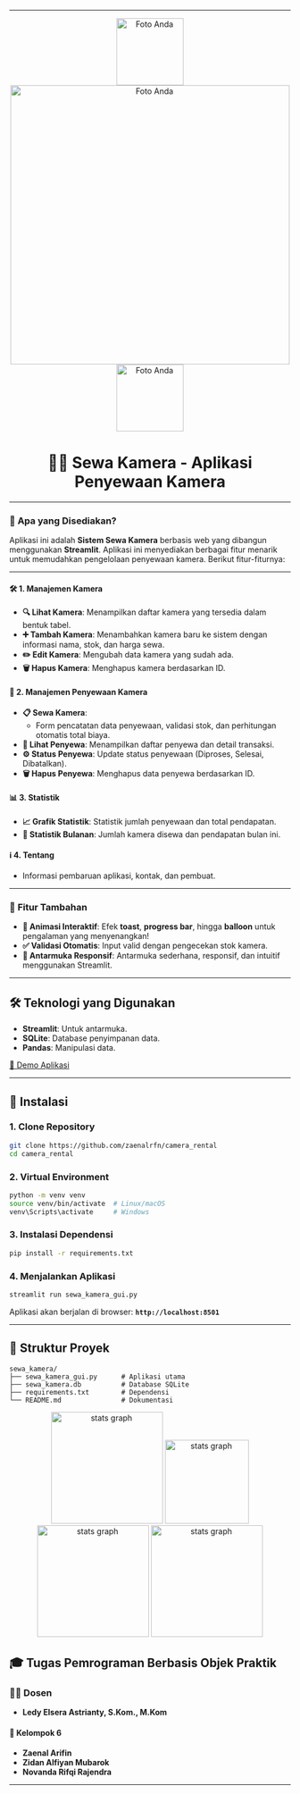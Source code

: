   

---

<p align="center">
    <img src="https://github.com/user-attachments/assets/ec28e005-94d6-4e56-9eca-1707c529894f" alt="Foto Anda" style="width: 120px; height: auto;">
    <img src="https://github.com/user-attachments/assets/bee51b14-4232-4e81-b171-686d33b1ea01" alt="Foto Anda" style="width: 500px; height: auto;">
    <img src="https://github.com/user-attachments/assets/06078620-fa57-470b-9eac-f957da614b75" alt="Foto Anda" style="width: 120px; height: auto;">
</p>

<div align="center">

# 🎥📸 **Sewa Kamera** - Aplikasi Penyewaan Kamera 

</div>

---

### 🌟 **Apa yang Disediakan?**
Aplikasi ini adalah **Sistem Sewa Kamera** berbasis web yang dibangun menggunakan **Streamlit**. Aplikasi ini menyediakan berbagai fitur menarik untuk memudahkan pengelolaan penyewaan kamera. Berikut fitur-fiturnya:

---

#### 🛠️ **1. Manajemen Kamera**
- **🔍 Lihat Kamera**: Menampilkan daftar kamera yang tersedia dalam bentuk tabel.
- **➕ Tambah Kamera**: Menambahkan kamera baru ke sistem dengan informasi nama, stok, dan harga sewa.
- **✏️ Edit Kamera**: Mengubah data kamera yang sudah ada.
- **🗑️ Hapus Kamera**: Menghapus kamera berdasarkan ID.

#### 🤝 **2. Manajemen Penyewaan Kamera**
- **📋 Sewa Kamera**: 
  - Form pencatatan data penyewaan, validasi stok, dan perhitungan otomatis total biaya.
- **📄 Lihat Penyewa**: Menampilkan daftar penyewa dan detail transaksi.
- **⚙️ Status Penyewa**: Update status penyewaan (Diproses, Selesai, Dibatalkan).
- **🗑️ Hapus Penyewa**: Menghapus data penyewa berdasarkan ID.

#### 📊 **3. Statistik**
- **📈 Grafik Statistik**: Statistik jumlah penyewaan dan total pendapatan.
- **📅 Statistik Bulanan**: Jumlah kamera disewa dan pendapatan bulan ini.

#### ℹ️ **4. Tentang**
- Informasi pembaruan aplikasi, kontak, dan pembuat.

---

### 🌟 **Fitur Tambahan**
- **🎉 Animasi Interaktif**: Efek **toast**, **progress bar**, hingga **balloon** untuk pengalaman yang menyenangkan!
- **✅ Validasi Otomatis**: Input valid dengan pengecekan stok kamera.
- **📱 Antarmuka Responsif**: Antarmuka sederhana, responsif, dan intuitif menggunakan Streamlit.

---

## 🛠️ **Teknologi yang Digunakan**
- **Streamlit**: Untuk antarmuka.
- **SQLite**: Database penyimpanan data.
- **Pandas**: Manipulasi data.

[🔗 Demo Aplikasi](https://znz-rental-yogyakarta.streamlit.app/)

---

## 🚀 **Instalasi**

### 1. Clone Repository
```bash
git clone https://github.com/zaenalrfn/camera_rental
cd camera_rental
```

### 2. Virtual Environment
```bash
python -m venv venv
source venv/bin/activate  # Linux/macOS
venv\Scripts\activate     # Windows
```

### 3. Instalasi Dependensi
```bash
pip install -r requirements.txt
```

### 4. Menjalankan Aplikasi
```bash
streamlit run sewa_kamera_gui.py
```

Aplikasi akan berjalan di browser: **`http://localhost:8501`**

---

## 📂 **Struktur Proyek**
```
sewa_kamera/
├── sewa_kamera_gui.py      # Aplikasi utama
├── sewa_kamera.db          # Database SQLite
├── requirements.txt        # Dependensi
└── README.md               # Dokumentasi
```

<div align="center">
  <img src="https://i.giphy.com/media/v1.Y2lkPTc5MGI3NjExY2pra2pmbW13cGdsdW82andybTYwZ2FrNDN3MjBjOWlpbXJkYzV2OSZlcD12MV9pbnRlcm5hbF9naWZfYnlfaWQmY3Q9cw/Po8MIT5ohzx3a/giphy.gif" height="200" alt="stats graph"  />
  <img src="https://i.giphy.com/media/v1.Y2lkPTc5MGI3NjExc3YwczVpZmk1M2kzc3huczN5YXR1YXowaXA4Y2F6bGZmMzdxdW9vZyZlcD12MV9pbnRlcm5hbF9naWZfYnlfaWQmY3Q9cw/Vf3ZKdillTMOOaOho0/giphy.gif" height="150" alt="stats graph"  />
  <img src="https://i.giphy.com/media/v1.Y2lkPTc5MGI3NjExMGlsbG9reHV2azR1Z3dpdHVka3g2bHlhNWJpenFoaGZtYnpoZnc4YyZlcD12MV9pbnRlcm5hbF9naWZfYnlfaWQmY3Q9cw/O0ffU8oLcfiC73k1tP/giphy.gif" height="200" alt="stats graph"  />
    <img src="https://i.giphy.com/media/v1.Y2lkPTc5MGI3NjExY2pra2pmbW13cGdsdW82andybTYwZ2FrNDN3MjBjOWlpbXJkYzV2OSZlcD12MV9pbnRlcm5hbF9naWZfYnlfaWQmY3Q9cw/Po8MIT5ohzx3a/giphy.gif" height="200" alt="stats graph"  />

</div>

## 🎓 **Tugas Pemrograman Berbasis Objek Praktik**

### 👩‍🏫 Dosen
- **Ledy Elsera Astrianty, S.Kom., M.Kom**

#### 👥 Kelompok 6
- **Zaenal Arifin**  
- **Zidan Alfiyan Mubarok**  
- **Novanda Rifqi Rajendra**

--- 
